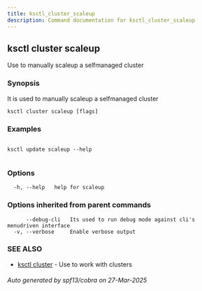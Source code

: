 ```yaml
---
title: ksctl_cluster_scaleup
description: Command documentation for ksctl_cluster_scaleup
---
```


## ksctl cluster scaleup

Use to manually scaleup a selfmanaged cluster

### Synopsis

It is used to manually scaleup a selfmanaged cluster

```
ksctl cluster scaleup [flags]
```

### Examples

```

ksctl update scaleup --help
		
```

### Options

```
  -h, --help   help for scaleup
```

### Options inherited from parent commands

```
      --debug-cli   Its used to run debug mode against cli's menudriven interface
  -v, --verbose     Enable verbose output
```

### SEE ALSO

* [ksctl cluster](ksctl_cluster.md)	 - Use to work with clusters

###### Auto generated by spf13/cobra on 27-Mar-2025
